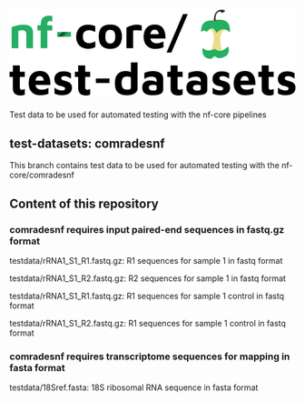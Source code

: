 # ![nfcore/test-datasets](docs/images/test-datasets_logo.png)
Test data to be used for automated testing with the nf-core pipelines

## test-datasets: comradesnf

This branch contains test data to be used for automated testing with the nf-core/comradesnf

## Content of this repository

### comradesnf requires input paired-end sequences in fastq.gz format

  testdata/rRNA1_S1_R1.fastq.gz: R1 sequences for sample 1 in fastq format

  testdata/rRNA1_S1_R2.fastq.gz: R2 sequences for sample 1 in fastq format

  testdata/rRNA1_S1_R1.fastq.gz: R1 sequences for sample 1 control in fastq format

  testdata/rRNA1_S1_R2.fastq.gz: R1 sequences for sample 1 control in fastq format




### comradesnf requires transcriptome sequences for mapping in fasta format 

  testdata/18Sref.fasta: 18S ribosomal RNA sequence in fasta format


